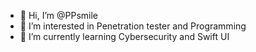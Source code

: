 - 👋 Hi, I’m @PPsmile
- 👀 I’m interested in Penetration tester and Programming
- 🌱 I’m currently learning Cybersecurity and Swift UI

